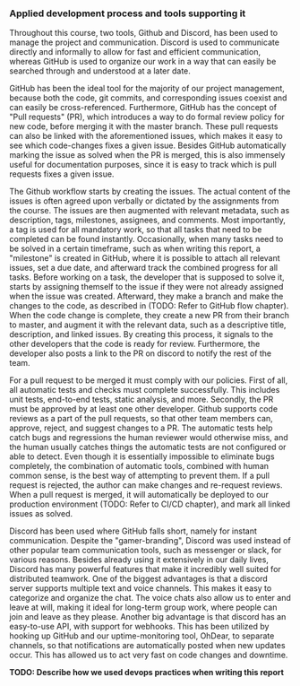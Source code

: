 ### Applied development process and tools supporting it

Throughout this course, two tools, Github and Discord, has been used to manage the project and communication.
Discord is used to communicate directly and informally to allow for fast and efficient communication,
whereas GitHub is used to organize our work in a way that can easily be searched through and understood at a later date.

GitHub has been the ideal tool for the majority of our project management, because both the code, git commits, and corresponding issues coexist and can easily be cross-referenced.
Furthermore, GitHub has the concept of "Pull requests" (PR), which introduces a way to do formal review policy for new code, before merging it with the master branch.
These pull requests can also be linked with the aforementioned issues, which makes it easy to see which code-changes fixes a given issue.
Besides GitHub automatically marking the issue as solved when the PR is merged, this is also immensely useful for documentation purposes, since it is easy to track which is pull requests fixes a given issue.

The Github workflow starts by creating the issues. The actual content of the issues is often agreed upon verbally or dictated by the assignments from the course. The issues are then augmented with relevant metadata, such as description, tags, milestones, assignees, and comments. Most importantly, a tag is used for all mandatory work, so that all tasks that need to be completed can be found instantly.
Occasionally, when many tasks need to be solved in a certain timeframe, such as when writing this report, a "milestone" is created in GitHub, where it is possible to attach all relevant issues, set a due date, and afterward track the combined progress for all tasks.
Before working on a task, the developer that is supposed to solve it, starts by assigning themself to the issue if they were not already assigned when the issue was created.
Afterward, they make a branch and make the changes to the code, as described in (TODO: Refer to GitHub flow chapter). When the code change is complete, they create a new PR from their branch to master, and augment it with the relevant data, such as a descriptive title, description, and linked issues. By creating this process, it signals to the other developers that the code is ready for review. Furthermore, the developer also posts a link to the PR on discord to notify the rest of the team.

For a pull request to be merged it must comply with our policies.
First of all, all automatic tests and checks must complete successfully. This includes unit tests, end-to-end tests, static analysis, and more.
Secondly, the PR must be approved by at least one other developer. Github supports code reviews as a part of the pull requests, so that other team members can, approve, reject, and suggest changes to a PR.
The automatic tests help catch bugs and regressions the human reviewer would otherwise miss, and the human usually catches things the automatic tests are not configured or able to detect.
Even though it is essentially impossible to eliminate bugs completely, the combination of automatic tools, combined with human common sense, is the best way of attempting to prevent them.
If a pull request is rejected, the author can make changes and re-request reviews.
When a pull request is merged, it will automatically be deployed to our production environment (TODO: Refer to CI/CD chapter), and mark all linked issues as solved.

Discord has been used where GitHub falls short, namely for instant communication.
Despite the "gamer-branding", Discord was used instead of other popular team communication tools, such as messenger or slack, for various reasons.
Besides already using it extensively in our daily lives, Discord has many powerful features that make it incredibly well suited for distributed teamwork.
One of the biggest advantages is that a discord server supports multiple text and voice channels.
This makes it easy to categorize and organize the chat. The voice chats also allow us to enter and leave at will, making it ideal for long-term group work, where people can join and leave as they please.
Another big advantage is that discord has an easy-to-use API, with support for webhooks. This has been utilized by hooking up GitHub and our uptime-monitoring tool, OhDear, to separate channels, so that notifications are automatically posted when new updates occur. This has allowed us to act very fast on code changes and downtime.

**TODO: Describe how we used devops practices when writing this report**
